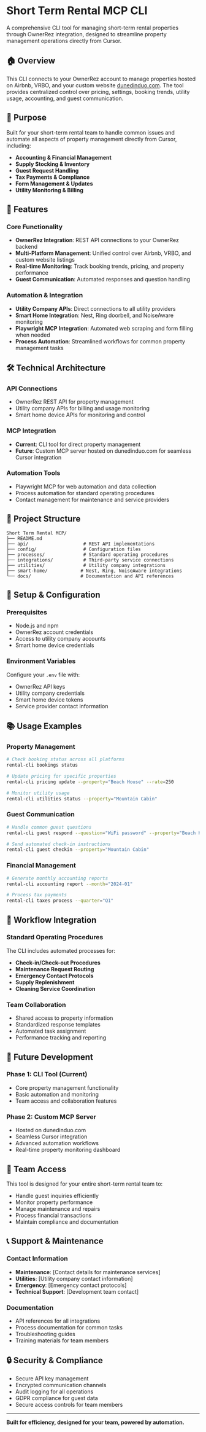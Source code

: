 # Short Term Rental MCP CLI

A comprehensive CLI tool for managing short-term rental properties through OwnerRez integration, designed to streamline property management operations directly from Cursor.

## 🏠 Overview

This CLI connects to your OwnerRez account to manage properties hosted on Airbnb, VRBO, and your custom website [dunedinduo.com](https://dunedinduo.com). The tool provides centralized control over pricing, settings, booking trends, utility usage, accounting, and guest communication.

## 🎯 Purpose

Built for your short-term rental team to handle common issues and automate all aspects of property management directly from Cursor, including:
- **Accounting & Financial Management**
- **Supply Stocking & Inventory**
- **Guest Request Handling**
- **Tax Payments & Compliance**
- **Form Management & Updates**
- **Utility Monitoring & Billing**

## 🚀 Features

### Core Functionality
- **OwnerRez Integration**: REST API connections to your OwnerRez backend
- **Multi-Platform Management**: Unified control over Airbnb, VRBO, and custom website listings
- **Real-time Monitoring**: Track booking trends, pricing, and property performance
- **Guest Communication**: Automated responses and question handling

### Automation & Integration
- **Utility Company APIs**: Direct connections to all utility providers
- **Smart Home Integration**: Nest, Ring doorbell, and NoiseAware monitoring
- **Playwright MCP Integration**: Automated web scraping and form filling when needed
- **Process Automation**: Streamlined workflows for common property management tasks

## 🛠 Technical Architecture

### API Connections
- OwnerRez REST API for property management
- Utility company APIs for billing and usage monitoring
- Smart home device APIs for monitoring and control

### MCP Integration
- **Current**: CLI tool for direct property management
- **Future**: Custom MCP server hosted on dunedinduo.com for seamless Cursor integration

### Automation Tools
- Playwright MCP for web automation and data collection
- Process automation for standard operating procedures
- Contact management for maintenance and service providers

## 📁 Project Structure

```
Short Term Rental MCP/
├── README.md
├── api/                    # REST API implementations
├── config/                 # Configuration files
├── processes/              # Standard operating procedures
├── integrations/           # Third-party service connections
├── utilities/              # Utility company integrations
├── smart-home/            # Nest, Ring, NoiseAware integrations
└── docs/                  # Documentation and API references
```

## 🔧 Setup & Configuration

### Prerequisites
- Node.js and npm
- OwnerRez account credentials
- Access to utility company accounts
- Smart home device credentials

### Environment Variables
Configure your `.env` file with:
- OwnerRez API keys
- Utility company credentials
- Smart home device tokens
- Service provider contact information

## 📚 Usage Examples

### Property Management
```bash
# Check booking status across all platforms
rental-cli bookings status

# Update pricing for specific properties
rental-cli pricing update --property="Beach House" --rate=250

# Monitor utility usage
rental-cli utilities status --property="Mountain Cabin"
```

### Guest Communication
```bash
# Handle common guest questions
rental-cli guest respond --question="WiFi password" --property="Beach House"

# Send automated check-in instructions
rental-cli guest checkin --property="Mountain Cabin"
```

### Financial Management
```bash
# Generate monthly accounting reports
rental-cli accounting report --month="2024-01"

# Process tax payments
rental-cli taxes process --quarter="Q1"
```

## 🔄 Workflow Integration

### Standard Operating Procedures
The CLI includes automated processes for:
- **Check-in/Check-out Procedures**
- **Maintenance Request Routing**
- **Emergency Contact Protocols**
- **Supply Replenishment**
- **Cleaning Service Coordination**

### Team Collaboration
- Shared access to property information
- Standardized response templates
- Automated task assignment
- Performance tracking and reporting

## 🚧 Future Development

### Phase 1: CLI Tool (Current)
- Core property management functionality
- Basic automation and monitoring
- Team access and collaboration features

### Phase 2: Custom MCP Server
- Hosted on dunedinduo.com
- Seamless Cursor integration
- Advanced automation workflows
- Real-time property monitoring dashboard

## 🤝 Team Access

This tool is designed for your entire short-term rental team to:
- Handle guest inquiries efficiently
- Monitor property performance
- Manage maintenance and repairs
- Process financial transactions
- Maintain compliance and documentation

## 📞 Support & Maintenance

### Contact Information
- **Maintenance**: [Contact details for maintenance services]
- **Utilities**: [Utility company contact information]
- **Emergency**: [Emergency contact protocols]
- **Technical Support**: [Development team contact]

### Documentation
- API references for all integrations
- Process documentation for common tasks
- Troubleshooting guides
- Training materials for team members

## 🔒 Security & Compliance

- Secure API key management
- Encrypted communication channels
- Audit logging for all operations
- GDPR compliance for guest data
- Secure access controls for team members

---

**Built for efficiency, designed for your team, powered by automation.**
